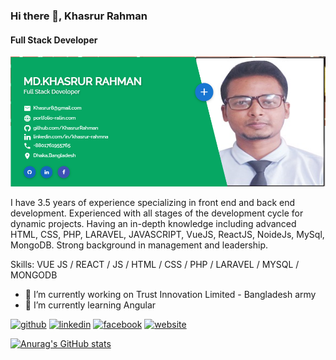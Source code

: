 ### Hi there 👋, Khasrur Rahman
#### Full Stack Developer
![Full Stack Developer](https://github.com/KhasrurRahman/KhasrurRahman/blob/main/Screenshot%202023-01-06%20121428.png)

I have 3.5 years of experience specializing in front end and back end development. Experienced with all stages of the development cycle for dynamic projects. Having an in-depth knowledge including advanced HTML, CSS, PHP, LARAVEL, JAVASCRIPT, VueJS, ReactJS, NoideJs, MySql, MongoDB. Strong background in management and leadership.

Skills: VUE JS / REACT / JS / HTML / CSS / PHP / LARAVEL / MYSQL / MONGODB

- 🔭 I’m currently working on Trust Innovation Limited - Bangladesh army 
- 🌱 I’m currently learning Angular 


[<img src='https://cdn.jsdelivr.net/npm/simple-icons@3.0.1/icons/github.svg' alt='github' height='40'>](https://github.com/KhasrurRahman)  [<img src='https://cdn.jsdelivr.net/npm/simple-icons@3.0.1/icons/linkedin.svg' alt='linkedin' height='40'>](https://www.linkedin.com/in/khasrur-rahmna/)  [<img src='https://cdn.jsdelivr.net/npm/simple-icons@3.0.1/icons/facebook.svg' alt='facebook' height='40'>](https://www.facebook.com/Khasrurratin)  [<img src='https://cdn.jsdelivr.net/npm/simple-icons@3.0.1/icons/icloud.svg' alt='website' height='40'>](https://www.portfolio-ratin.com/)  



[![Anurag's GitHub stats](https://github-readme-stats.vercel.app/api?username=KhasrurRahman)](https://github.com/anuraghazra/github-readme-stats)
